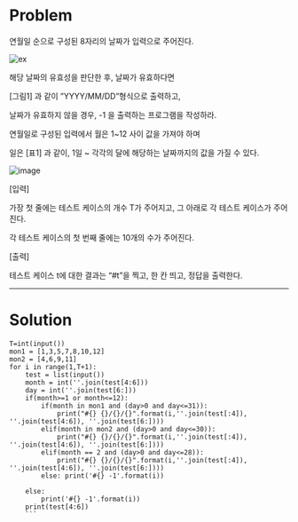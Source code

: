 # Problem

연월일 순으로 구성된 8자리의 날짜가 입력으로 주어진다.
 
![ex](https://user-images.githubusercontent.com/79297596/125275476-066fb000-e34a-11eb-956b-01f759573fd8.PNG)

해당 날짜의 유효성을 판단한 후, 날짜가 유효하다면

[그림1] 과 같이 ”YYYY/MM/DD”형식으로 출력하고,

날짜가 유효하지 않을 경우, -1 을 출력하는 프로그램을 작성하라.


연월일로 구성된 입력에서 월은 1~12 사이 값을 가져야 하며

일은 [표1] 과 같이, 1일 ~ 각각의 달에 해당하는 날짜까지의 값을 가질 수 있다.

![image](https://user-images.githubusercontent.com/79297596/125275954-9d3c6c80-e34a-11eb-9edf-e3464595e15f.png)

[입력]

가장 첫 줄에는 테스트 케이스의 개수 T가 주어지고, 그 아래로 각 테스트 케이스가 주어진다.

각 테스트 케이스의 첫 번째 줄에는 10개의 수가 주어진다.

[출력]

테스트 케이스 t에 대한 결과는 “#t”을 찍고, 한 칸 띄고, 정답을 출력한다.

------------------------
# Solution
```
T=int(input())
mon1 = [1,3,5,7,8,10,12]
mon2 = [4,6,9,11]
for i in range(1,T+1):
    test = list(input())
    month = int(''.join(test[4:6]))
    day = int(''.join(test[6:]))
    if(month>=1 or month<=12):
        if(month in mon1 and (day>0 and day<=31)):
            print("#{} {}/{}/{}".format(i,''.join(test[:4]), ''.join(test[4:6]), ''.join(test[6:])))
        elif(month in mon2 and (day>0 and day<=30)):
            print("#{} {}/{}/{}".format(i,''.join(test[:4]), ''.join(test[4:6]), ''.join(test[6:])))
        elif(month == 2 and (day>0 and day<=28)):
            print("#{} {}/{}/{}".format(i,''.join(test[:4]), ''.join(test[4:6]), ''.join(test[6:])))
        else: print('#{} -1'.format(i))
            
    else:
        print('#{} -1'.format(i))
    print(test[4:6])
    ```
